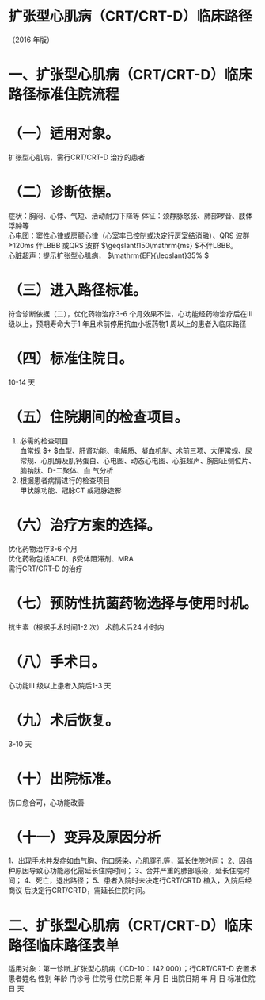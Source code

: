 #    扩张型心肌病（CRT/CRT-D）临床路径  
（2016 年版）  
# 一、扩张型心肌病（CRT/CRT-D）临床路径标准住院流程  
# （一）适用对象。  
扩张型心肌病，需行CRT/CRT-D 治疗的患者  
# （二）诊断依据。  
症状：胸闷、心悸、气短、活动耐力下降等 体征：颈静脉怒张、肺部啰音、肢体浮肿等  
心电图：窦性心律或房颤心律（心室率已控制或决定行房室结消融）、QRS 波群≥120ms 伴LBBB 或QRS 波群 $\geqslant\!150\mathrm{ms} $不伴LBBB。  
心脏超声：提示扩张型心肌病， $\mathrm{EF}{\leqslant}35\% $  
# （三）进入路径标准。  
符合诊断依据（二），优化药物治疗3-6 个月效果不佳，心功能经药物治疗后在III 级以上，预期寿命大于1 年且术前停用抗血小板药物1 周以上的患者入临床路径  
# （四）标准住院日。  
10-14 天  
# （五）住院期间的检查项目。  
1. 必需的检查项目  
血常规 $+ $血型、肝肾功能、电解质、凝血机制、术前三项、大便常规、尿常规、心肌酶及肌钙蛋白、心电图、动态心电图、心脏超声、胸部正侧位片、脑钠肽、D-二聚体、血 气分析  
2. 根据患者病情进行的检查项目  
甲状腺功能、冠脉CT 或冠脉造影  
# （六）治疗方案的选择。  
优化药物治疗3-6 个月  
优化药物包括ACEI、β受体阻滞剂、MRA  
需行CRT/CRT-D 的治疗  
# （七）预防性抗菌药物选择与使用时机。  
抗生素（根据手术时间1-2 次） 
   术前术后24 小时内  
# （八）手术日。  
心功能III 级以上患者入院后1-3 天  
# （九）术后恢复。  
3-10 天  
# （十）出院标准。  
伤口愈合可，心功能改善  
# （十一）变异及原因分析  
1、出现手术并发症如血气胸、伤口感染、心肌穿孔等，延长住院时间； 
  2、因各种原因导致心功能恶化需延长住院时间； 
  3、合并严重的肺部感染，延长住院时间； 
  4、死亡，退出路径； 
  5、患者入院时未决定行CRT/CRTD 植入，入院后经商议 后决定行CRT/CRTD，需延长住院时间。  
# 二、扩张型心肌病（CRT/CRT-D）临床路径临床路径表单  
适用对象：第一诊断_扩张型心肌病（ICD-10： I42.000）；行CRT/CRT-D 安置术 患者姓名             性别    年龄        门诊号         住院号           住院日期       年  月  日   出院日期      年  月   日  标准住院日      天  
